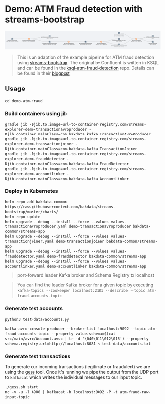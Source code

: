 # Demo: ATM Fraud detection with streams-bootstrap

![demo-pipeline](https://github.com/bakdata/streams-explorer/blob/main/screens/demo-pipeline.png?raw=true)

> This is an adaption of the example pipeline for ATM fraud detection using [streams-bootstrap](https://github.com/bakdata/streams-bootstrap). The original by Confluent is written in KSQL and can be found in the [ksql-atm-fraud-detection](https://github.com/confluentinc/demo-scene/tree/master/ksql-atm-fraud-detection) repo. Details can be found in their [blogpost](https://www.confluent.io/blog/atm-fraud-detection-apache-kafka-ksql/)

## Usage

`cd demo-atm-fraud`

### Build containers using jib

```
gradle jib -Djib.to.image=url-to-container-registry.com/streams-explorer-demo-transactionavroproducer -Djib.container.mainClass=com.bakdata.kafka.TransactionAvroProducer
gradle jib -Djib.to.image=url-to-container-registry.com/streams-explorer-demo-transactionjoiner -Djib.container.mainClass=com.bakdata.kafka.TransactionJoiner
gradle jib -Djib.to.image=url-to-container-registry.com/streams-explorer-demo-frauddetector -Djib.container.mainClass=com.bakdata.kafka.FraudDetector
gradle jib -Djib.to.image=url-to-container-registry.com/streams-explorer-demo-accountlinker -Djib.container.mainClass=com.bakdata.kafka.AccountLinker
```

### Deploy in Kubernetes

```
helm repo add bakdata-common https://raw.githubusercontent.com/bakdata/streams-bootstrap/master/charts/
helm repo update
helm upgrade --debug --install --force --values values-transactionavroproducer.yaml demo-transactionavroproducer bakdata-common/streams-app
helm upgrade --debug --install --force --values values-transactionjoiner.yaml demo-transactionjoiner bakdata-common/streams-app
helm upgrade --debug --install --force --values values-frauddetector.yaml demo-frauddetector bakdata-common/streams-app
helm upgrade --debug --install --force --values values-accountlinker.yaml demo-accountlinker bakdata-common/streams-app
```

> port-forward leader Kafka broker and Schema Registry to localhost

> You can find the leader Kafka broker for a given topic by executing `kafka-topics --zookeeper localhost:2181 --describe --topic atm-fraud-accounts-topic`

### Generate test accounts

`python3 test-data/accounts.py`

```
kafka-avro-console-producer --broker-list localhost:9092 --topic atm-fraud-accounts-topic --property value.schema=$(cat src/main/avro/Account.avsc | tr -d '\040\011\012\015') --property schema.registry.url=http://localhost:8081 < test-data/accounts.txt
```

### Generate test transactions

To generate our incoming transactions (legitimate or fraudulent) we are using the [gess](https://github.com/rmoff/gess) tool. Once it's running we pipe the output from the UDP port to `kafkacat` which writes the individual messages to our input topic.

```
./gess.sh start
nc -v -u -l 6900 | kafkacat -b localhost:9092 -P -t atm-fraud-raw-input-topic
```
